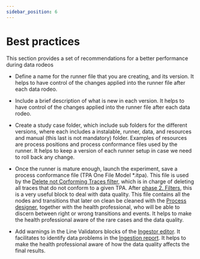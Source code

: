 ```yaml
---
sidebar_position: 6
---
```


# Best practices

This section provides a set of recommendations for a better performance during data rodeos

*	Define a name for the runner file  that you are creating, and its version. It helps to have control of the changes applied into the runner file after each data rodeo.

*	Include a brief description of what is new in each version. It helps to have control of the changes applied into the runner file after each data rodeo.

*	Create a study case folder, which include sub folders for the different versions, where each includes a instalable, runner, data, and resources and manual (this last is not mandatory) folder. Examples of resources are process positions and process conformance files used by the runner. It helps to keep a version of each runner setup in case we need to roll back any change.

*	Once the runner is mature enough, launch the experiment, save a process conformance file (TPA One File Model \*.itpa). This file is used by the [Delete not Corforming Traces filter](../../../generaldocs/reference/api/blocks/filters/delete-not-conforming-traces-filter.md), which is in charge of deleting all traces that do not conform to a given TPA. After [phase 2. Filters](./intro.md#phases), this is a very useful block to deal with data quality. This file contains all the nodes and transitions that later on clean be cleaned with the [Process designer](../process-designer.md), together with the health professional, who will be able to discern between right or wrong transitions and events. It helps to make the health professional aware of the rare cases and the data quality.

*	Add warnings in the Line Validators blocks of the [Ingestor editor](./ingestor-editor.md#ingestion-area). It facilitates to identify data problems in the [Ingestion report](../pmapp/menu/more-options-menu.md#ingestion-report). It helps to make the health professional aware of how the data quality affects the final results.


